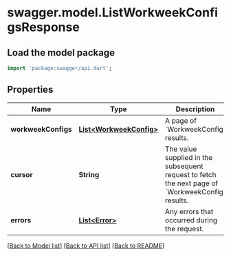 # swagger.model.ListWorkweekConfigsResponse

## Load the model package
```dart
import 'package:swagger/api.dart';
```

## Properties
Name | Type | Description | Notes
------------ | ------------- | ------------- | -------------
**workweekConfigs** | [**List&lt;WorkweekConfig&gt;**](WorkweekConfig.md) | A page of &#x60;WorkweekConfig&#x60; results. | [optional] [default to []]
**cursor** | **String** | The value supplied in the subsequent request to fetch the next page of &#x60;WorkweekConfig&#x60; results. | [optional] [default to null]
**errors** | [**List&lt;Error&gt;**](Error.md) | Any errors that occurred during the request. | [optional] [default to []]

[[Back to Model list]](../README.md#documentation-for-models) [[Back to API list]](../README.md#documentation-for-api-endpoints) [[Back to README]](../README.md)

